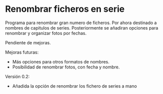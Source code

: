 # Renombrar ficheros en serie
Programa para renombrar gran numero de ficheros. Por ahora destinado a nombres de capitulos de series. Posteriormente se añadiran opciones para renombrar y organizar fotos por fechas.

Pendiente de mejoras.

Mejoras futuras:
 - Más opciones para otros formatos de nombres.
 - Posibilidad de renombrar fotos, con fecha y nombre.



Versión 0.2:
 - Añadida la opción de renombrar los fichero de series a mano
